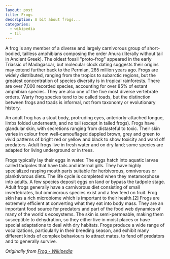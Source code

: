 ```yaml
---
layout: post
title: Frogs
description: A bit about frogs...
categories:
  - wikipedia
  - til
---
```


A frog is any member of a diverse and largely carnivorous group of short-bodied, tailless amphibians composing the order Anura (literally without tail in Ancient Greek). The oldest fossil "proto-frog" appeared in the early Triassic of Madagascar, but molecular clock dating suggests their origins may extend further back to the Permian, 265 million years ago. Frogs are widely distributed, ranging from the tropics to subarctic regions, but the greatest concentration of species diversity is in tropical rainforests. There are over 7,000 recorded species, accounting for over 85% of extant amphibian species. They are also one of the five most diverse vertebrate orders. Warty frog species tend to be called toads, but the distinction between frogs and toads is informal, not from taxonomy or evolutionary history.

An adult frog has a stout body, protruding eyes, anteriorly-attached tongue, limbs folded underneath, and no tail (except in tailed frogs). Frogs have glandular skin, with secretions ranging from distasteful to toxic. Their skin varies in colour from well-camouflaged dappled brown, grey and green to vivid patterns of bright red or yellow and black to show toxicity and ward off predators. Adult frogs live in fresh water and on dry land; some species are adapted for living underground or in trees.

Frogs typically lay their eggs in water. The eggs hatch into aquatic larvae called tadpoles that have tails and internal gills. They have highly specialized rasping mouth parts suitable for herbivorous, omnivorous or planktivorous diets. The life cycle is completed when they metamorphose into adults. A few species deposit eggs on land or bypass the tadpole stage. Adult frogs generally have a carnivorous diet consisting of small invertebrates, but omnivorous species exist and a few feed on fruit. Frog skin has a rich microbiome which is important to their health.[2] Frogs are extremely efficient at converting what they eat into body mass. They are an important food source for predators and part of the food web dynamics of many of the world's ecosystems. The skin is semi-permeable, making them susceptible to dehydration, so they either live in moist places or have special adaptations to deal with dry habitats. Frogs produce a wide range of vocalizations, particularly in their breeding season, and exhibit many different kinds of complex behaviours to attract mates, to fend off predators and to generally survive.

_Originally from [Frog - Wikipedia](https://en.wikipedia.org/wiki/Frog)_
